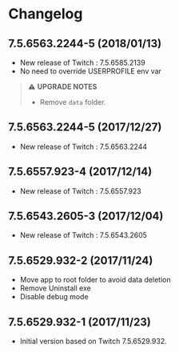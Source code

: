 # Changelog

## 7.5.6563.2244-5 (2018/01/13)

* New release of Twitch : 7.5.6585.2139
* No need to override USERPROFILE env var

> :warning: **UPGRADE NOTES**
> * Remove `data` folder.

## 7.5.6563.2244-5 (2017/12/27)

* New release of Twitch : 7.5.6563.2244

## 7.5.6557.923-4 (2017/12/14)

* New release of Twitch : 7.5.6557.923

## 7.5.6543.2605-3 (2017/12/04)

* New release of Twitch : 7.5.6543.2605

## 7.5.6529.932-2 (2017/11/24)

* Move app to root folder to avoid data deletion
* Remove Uninstall exe
* Disable debug mode

## 7.5.6529.932-1 (2017/11/23)

* Initial version based on Twitch 7.5.6529.932.
